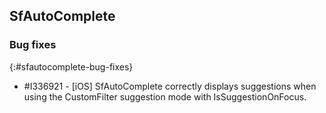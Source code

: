 ## SfAutoComplete

### Bug fixes
{:#sfautocomplete-bug-fixes}

* \#I336921 - [iOS] SfAutoComplete correctly displays suggestions when using the CustomFilter suggestion mode with IsSuggestionOnFocus.